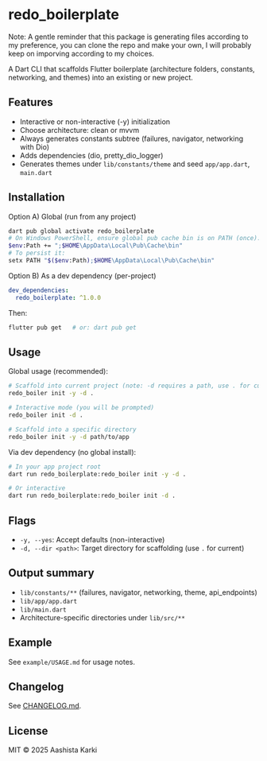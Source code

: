# redo_boilerplate

Note: A gentle reminder that this package is generating files according to my preference, you can clone the repo and make your own, I will probably keep on imporving according to my choices.

A Dart CLI that scaffolds Flutter boilerplate (architecture folders, constants, networking, and themes) into an existing or new project.

## Features
- Interactive or non-interactive (-y) initialization
- Choose architecture: clean or mvvm
- Always generates constants subtree (failures, navigator, networking with Dio)
- Adds dependencies (dio, pretty_dio_logger)
- Generates themes under `lib/constants/theme` and seed `app/app.dart`, `main.dart`

## Installation

Option A) Global (run from any project)
```bash
dart pub global activate redo_boilerplate
# On Windows PowerShell, ensure global pub cache bin is on PATH (once):
$env:Path += ";$HOME\AppData\Local\Pub\Cache\bin"
# To persist it:
setx PATH "$($env:Path);$HOME\AppData\Local\Pub\Cache\bin"
```

Option B) As a dev dependency (per-project)
```yaml
dev_dependencies:
  redo_boilerplate: ^1.0.0
```
Then:
```bash
flutter pub get   # or: dart pub get
```

## Usage
Global usage (recommended):
```bash
# Scaffold into current project (note: -d requires a path, use . for current)
redo_boiler init -y -d .

# Interactive mode (you will be prompted)
redo_boiler init -d .

# Scaffold into a specific directory
redo_boiler init -y -d path/to/app
```

Via dev dependency (no global install):
```bash
# In your app project root
dart run redo_boilerplate:redo_boiler init -y -d .

# Or interactive
dart run redo_boilerplate:redo_boiler init -d .
```

## Flags
- `-y, --yes`: Accept defaults (non-interactive)
- `-d, --dir <path>`: Target directory for scaffolding (use `.` for current)

## Output summary
- `lib/constants/**` (failures, navigator, networking, theme, api_endpoints)
- `lib/app/app.dart`
- `lib/main.dart`
- Architecture-specific directories under `lib/src/**`

## Example
See `example/USAGE.md` for usage notes.

## Changelog
See [CHANGELOG.md](CHANGELOG.md).

## License
MIT © 2025 Aashista Karki
